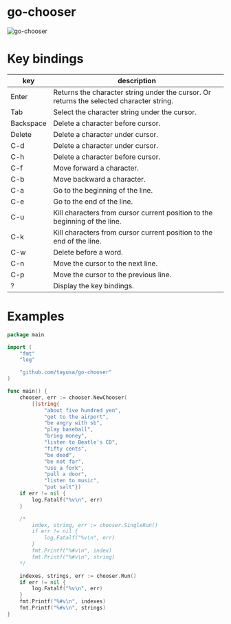 # go-chooser
![go-chooser](https://user-images.githubusercontent.com/37957375/121050995-0a149200-c7f4-11eb-8a6e-c885c3ae80a5.gif)

# Key bindings
| key | description |
| --- | ----------- |
| Enter | Returns the character string under the cursor. Or returns the selected character string. |
| Tab | Select the character string under the cursor. |
| Backspace | Delete a character before cursor. |
| Delete | Delete a character under cursor. |
| C-d | Delete a character under cursor. |
| C-h | Delete a character before cursor. |
| C-f | Move forward a character. |
| C-b | Move backward a character. |
| C-a | Go to the beginning of the line. |
| C-e | Go to the end of the line. |
| C-u | Kill characters from cursor current position to the beginning of the line. |
| C-k | Kill characters from cursor current position to the end of the line. |
| C-w | Delete before a word. |
| C-n | Move the cursor to the next line. |
| C-p | Move the cursor to the previous line. |
| ? | Display the key bindings. |

# Examples
```go
package main

import (
	"fmt"
	"log"

	"github.com/tayusa/go-chooser"
)

func main() {
	chooser, err := chooser.NewChooser(
		[]string{
			"about five hundred yen",
			"get to the airport",
			"be angry with sb",
			"play baseball",
			"bring money",
			"listen to Beatle’s CD",
			"fifty cents",
			"be dead",
			"be not far",
			"use a fork",
			"pull a door",
			"listen to music",
			"put salt"})
	if err != nil {
		log.Fatalf("%v\n", err)
	}

	/*
		index, string, err := chooser.SingleRun()
		if err != nil {
			log.Fatalf("%v\n", err)
		}
		fmt.Printf("%#v\n", index)
		fmt.Printf("%#v\n", string)
	*/

	indexes, strings, err := chooser.Run()
	if err != nil {
		log.Fatalf("%v\n", err)
	}
	fmt.Printf("%#v\n", indexes)
	fmt.Printf("%#v\n", strings)
}
```
